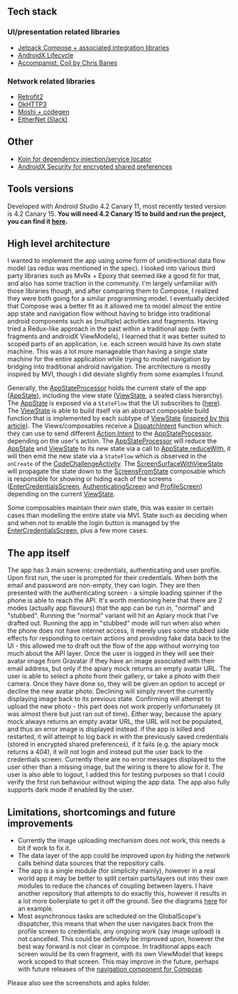 ## Tech stack

### UI/presentation related libraries
 - [Jetpack Compose + associated integration libraries](https://developer.android.com/jetpack/compose)
 - [AndroidX Lifecycle](https://developer.android.com/jetpack/androidx/releases/lifecycle)
 - [Accompanist: Coil by Chris Banes](https://github.com/chrisbanes/accompanist/tree/main/coil)

### Network related libraries
 - [Retrofit2](https://square.github.io/retrofit/)
 - [OkHTTP3](https://square.github.io/okhttp/)
 - [Moshi + codegen](https://github.com/square/moshi)
 - [EitherNet (Slack)](https://github.com/slackhq/EitherNet)
 
 ## Other
 - [Koin for dependency injection/service locator](https://insert-koin.io)
 - [AndroidX Security for encrypted shared preferences](https://developer.android.com/jetpack/androidx/releases/security)

 
## Tools versions
Developed with Android Studio 4.2 Canary 11, most recently tested version is 4.2 Canary 15. **You will need 4.2 Canary 15 to build and run the project, you can find it [here](https://developer.android.com/studio/archive).**

 
## High level architecture
I wanted to implement the app using some form of unidirectional data flow model (as redux was mentioned in the spec). I looked into various third party libraries such as MvRx + Epoxy that seemed like a good fit for that, and also has some traction in the community. I'm largely unfamiliar with those libraries though, and after comparing them to Compose, I realized they were both going for a similar programming model. I eventually decided that Compose was a better fit as it allowed me to model almost the entire app state and navigation flow without having to bridge into traditional android components such as (multiple) activities and fragments. Having tried a Redux-like approach in the past within a traditional app (with fragments and androidX ViewModels), I learned that it was better suited to scoped parts of an application, i.e. each screen would have its own state machine. This was a lot more manageable than having a single state machine for the entire application while trying to model navigation by bridging into traditional android navigation. The architecture is mostly inspired by MVI, though I did deviate slightly from some examples I found. 

Generally, the [AppStateProcessor](https://github.com/Aidanvii7/CodeChallenge1/blob/main/App/app/src/main/java/com/aidanvii/codechallenge/state/AppStateProcessor.kt) holds the current state of the app ([AppState](https://github.com/Aidanvii7/CodeChallenge1/blob/main/App/app/src/main/java/com/aidanvii/codechallenge/state/AppState.kt)), including the view state ([ViewState](https://github.com/Aidanvii7/CodeChallenge1/blob/main/App/app/src/main/java/com/aidanvii/codechallenge/state/ViewState.kt), a sealed class hierarchy). The [AppState](https://github.com/Aidanvii7/CodeChallenge1/blob/main/App/app/src/main/java/com/aidanvii/codechallenge/state/AppState.kt) is exposed via a `StateFlow` that the UI subscribes to ([here](https://github.com/Aidanvii7/CodeChallenge1/blob/main/App/app/src/main/java/com/aidanvii/codechallenge/CodeChallengeActivity.kt)). The [ViewState](https://github.com/Aidanvii7/CodeChallenge1/blob/main/App/app/src/main/java/com/aidanvii/codechallenge/state/ViewState.kt) is able to build itself via an abstract composable build function that is implemented by each subtype of [ViewState](https://github.com/Aidanvii7/CodeChallenge1/blob/main/App/app/src/main/java/com/aidanvii/codechallenge/state/ViewState.kt) ([inspired by this article](https://medium.com/swlh/android-mvi-with-jetpack-compose-b0890f5156ac)). The Views/composables receive a [DispatchIntent](https://github.com/Aidanvii7/CodeChallenge1/blob/main/App/app/src/main/java/com/aidanvii/codechallenge/state/dispatchers.kt) function which they can use to send different [Action.Intent](https://github.com/Aidanvii7/CodeChallenge1/blob/main/App/app/src/main/java/com/aidanvii/codechallenge/state/Action.kt) to the [AppStateProcessor](https://github.com/Aidanvii7/CodeChallenge1/blob/main/App/app/src/main/java/com/aidanvii/codechallenge/state/AppStateProcessor.kt), depending on the user's action. The [AppStateProcessor](https://github.com/Aidanvii7/CodeChallenge1/blob/main/App/app/src/main/java/com/aidanvii/codechallenge/state/AppStateProcessor.kt) will reduce the [AppState](https://github.com/Aidanvii7/CodeChallenge1/blob/main/App/app/src/main/java/com/aidanvii/codechallenge/state/AppState.kt) and [ViewState](https://github.com/Aidanvii7/CodeChallenge1/blob/main/App/app/src/main/java/com/aidanvii/codechallenge/state/ViewState.kt) to its new state via a call to [AppState.reduceWith](https://github.com/Aidanvii7/CodeChallenge1/blob/main/App/app/src/main/java/com/aidanvii/codechallenge/state/reducers.kt), it will then emit the new state via a `StateFlow` which is observed in the `onCreate` of the [CodeChallengeActivity](https://github.com/Aidanvii7/CodeChallenge1/blob/main/App/app/src/main/java/com/aidanvii/codechallenge/CodeChallengeActivity.kt). The [ScreenSurfaceWithViewState](https://github.com/Aidanvii7/CodeChallenge1/blob/main/App/app/src/main/java/com/aidanvii/codechallenge/ui/screens/ScreenSurface.kt) will propagate the state down to the [ScreensFromState](https://github.com/Aidanvii7/CodeChallenge1/blob/main/App/app/src/main/java/com/aidanvii/codechallenge/ui/ScreensFromState.kt) composable which is responsible for showing or hiding each of the screens ([EnterCredentialsScreen](https://github.com/Aidanvii7/CodeChallenge1/blob/main/App/app/src/main/java/com/aidanvii/codechallenge/ui/screens/EnterCredentialsScreen.kt), [AuthenticatingScreen](https://github.com/Aidanvii7/CodeChallenge1/blob/main/App/app/src/main/java/com/aidanvii/codechallenge/ui/screens/AuthenticatingScreen.kt) and [ProfileScreen](https://github.com/Aidanvii7/CodeChallenge1/blob/main/App/app/src/main/java/com/aidanvii/codechallenge/ui/screens/ProfileScreen.kt)) depending on the current [ViewState](https://github.com/Aidanvii7/CodeChallenge1/blob/main/App/app/src/main/java/com/aidanvii/codechallenge/state/ViewState.kt).

Some composables maintain their own state, this was easier in certain cases than modelling the entire state via MVI. State such as deciding when and when not to enable the login button is managed by the [EnterCredentialsScreen](https://github.com/Aidanvii7/CodeChallenge1/blob/main/App/app/src/main/java/com/aidanvii/codechallenge/ui/screens/EnterCredentialsScreen.kt), plus a few more cases.


## The app itself
The app has 3 main screens: credentials, authenticating and user profile. Upon first run, the user is prompted for their credentials. When both the email and password are non-empty, they can login. They are then presented with the authenticating screen - a simple loading spinner if the phone is able to reach the API. It's worth mentioning here that there are 2 modes (actually app flavours) that the app can be run in, "normal" and "stubbed". Running the "normal" variant will hit an Apiary mock that I've drafted out. Running the app in "stubbed" mode will run when also when the phone does not have internet access, it merely uses some stubbed side effects for responding to certain actions and providing fake data back to the UI - this allowed me to draft out the flow of the app without worrying too much about the API layer. Once the user is logged in they will see their avatar image from Gravatar if they have an image associated with their email address, but only if the apiary mock returns an empty avatar URL. The user is able to select a photo from their gallery, or take a photo with their camera. Once they have done so, they will be given an option to accept or decline the new avatar photo. Declining will simply revert the currently displaying image back to its previous state. Confirming will attempt to upload the new photo - this part does not work properly unfortunately (it was almost there but just ran out of time). Either way, because the apiary mock always returns an empty avatar URL, the URL will not be populated, and thus an error image is displayed instead. if the app is killed and restarted, it will attempt to log back in with the previously saved credentials (stored in encrypted shared preferences), if it fails (e.g. the apiary mock returns a 404), it will not login and instead put the user back to the credentials screen. Currently there are no error messages displayed to the user other than a missing image, but the wiring is there to allow for it. The user is also able to logout, I added this for testing purposes so that I could verify the first run behaviour without wiping the app data. The app also fully supports dark mode if enabled by the user.

## Limitations, shortcomings and future improvements
 - Currently the image uploading mechanism does not work, this needs a bit if work to fix it.
 - The data layer of the app could be improved upon by hiding the network calls behind data sources that the repository calls.
 - The app is a single module (for simplicity mainly), however in a real world app it may be better to split certain parts/layers out into their own modules to reduce the chances of coupling between layers. I have another repository that attempts to do exactly this, however it results in a lot more boilerplate to get it off the ground. See the diagrams [here](https://github.com/Aidanvii7/MercariApp) for an example.
 - Most asynchronous tasks are scheduled on the GlobalScope's dispatcher, this means that when the user navigates back from the profile screen to credentials, any ongoing work (say image upload) is not cancelled. This could be definitely be improved upon, however the best way forward is not clear in compose. In traditional apps each screen would be its own fragment, with its own ViewModel that keeps work scoped to that screen. This may improve in the future, perhaps with future releases of the [navigation component for Compose](https://developer.android.com/jetpack/compose/navigation).
 
Please also see the screenshots and apks folder.
